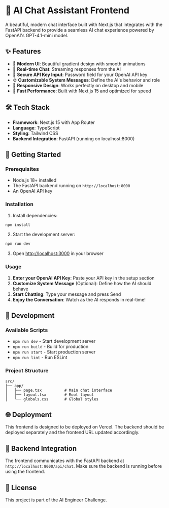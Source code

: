 # 🤖 AI Chat Assistant Frontend

A beautiful, modern chat interface built with Next.js that integrates with the FastAPI backend to provide a seamless AI chat experience powered by OpenAI's GPT-4.1-mini model.

## ✨ Features

- 🎨 **Modern UI**: Beautiful gradient design with smooth animations
- 💬 **Real-time Chat**: Streaming responses from the AI
- 🔐 **Secure API Key Input**: Password field for your OpenAI API key
- ⚙️ **Customizable System Messages**: Define the AI's behavior and role
- 📱 **Responsive Design**: Works perfectly on desktop and mobile
- 🚀 **Fast Performance**: Built with Next.js 15 and optimized for speed

## 🛠️ Tech Stack

- **Framework**: Next.js 15 with App Router
- **Language**: TypeScript
- **Styling**: Tailwind CSS
- **Backend Integration**: FastAPI (running on localhost:8000)

## 🚀 Getting Started

### Prerequisites

- Node.js 18+ installed
- The FastAPI backend running on `http://localhost:8000`
- An OpenAI API key

### Installation

1. Install dependencies:
```bash
npm install
```

2. Start the development server:
```bash
npm run dev
```

3. Open [http://localhost:3000](http://localhost:3000) in your browser

### Usage

1. **Enter your OpenAI API Key**: Paste your API key in the setup section
2. **Customize System Message** (Optional): Define how the AI should behave
3. **Start Chatting**: Type your message and press Send
4. **Enjoy the Conversation**: Watch as the AI responds in real-time!

## 🔧 Development

### Available Scripts

- `npm run dev` - Start development server
- `npm run build` - Build for production
- `npm run start` - Start production server
- `npm run lint` - Run ESLint

### Project Structure

```
src/
├── app/
│   ├── page.tsx          # Main chat interface
│   ├── layout.tsx        # Root layout
│   └── globals.css       # Global styles
```

## 🌐 Deployment

This frontend is designed to be deployed on Vercel. The backend should be deployed separately and the frontend URL updated accordingly.

## 🔗 Backend Integration

The frontend communicates with the FastAPI backend at `http://localhost:8000/api/chat`. Make sure the backend is running before using the frontend.

## 📝 License

This project is part of the AI Engineer Challenge.
